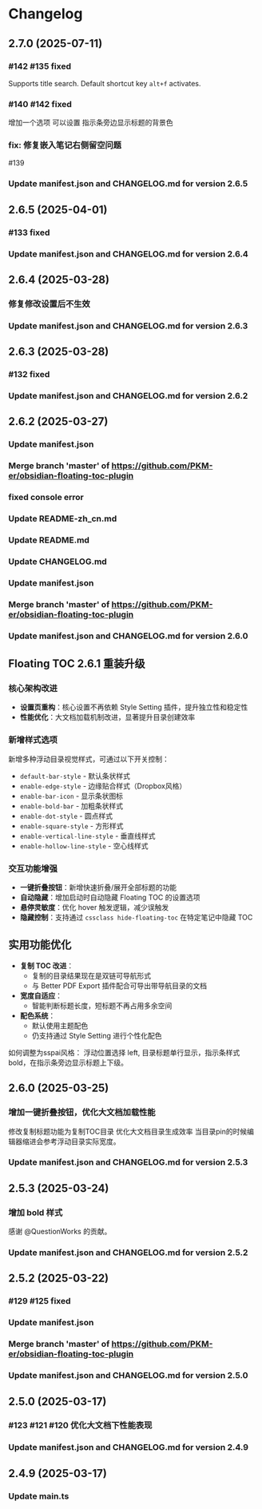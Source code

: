 # Changelog

## 2.7.0 (2025-07-11)
### #142 #135  fixed
 Supports title search. Default shortcut key `alt+f` activates.
### #140 #142 fixed
增加一个选项    可以设置 指示条旁边显示标题的背景色
### fix: 修复嵌入笔记右侧留空问题
#139
### Update manifest.json and CHANGELOG.md for version 2.6.5


## 2.6.5 (2025-04-01)
### #133 fixed
### Update manifest.json and CHANGELOG.md for version 2.6.4


## 2.6.4 (2025-03-28)
### 修复修改设置后不生效
### Update manifest.json and CHANGELOG.md for version 2.6.3


## 2.6.3 (2025-03-28)
### #132 fixed
### Update manifest.json and CHANGELOG.md for version 2.6.2


## 2.6.2 (2025-03-27)
### Update manifest.json
### Merge branch 'master' of https://github.com/PKM-er/obsidian-floating-toc-plugin
### fixed console error
### Update README-zh_cn.md
### Update README.md
### Update CHANGELOG.md
### Update manifest.json
### Merge branch 'master' of https://github.com/PKM-er/obsidian-floating-toc-plugin
### Update manifest.json and CHANGELOG.md for version 2.6.0


## Floating TOC 2.6.1 重装升级

### 核心架构改进
- **设置页重构**：核心设置不再依赖 Style Setting 插件，提升独立性和稳定性
- **性能优化**：大文档加载机制改进，显著提升目录创建效率

### 新增样式选项
新增多种浮动目录视觉样式，可通过以下开关控制：
- `default-bar-style` - 默认条状样式
- `enable-edge-style` - 边缘贴合样式（Dropbox风格）
- `enable-bar-icon` - 显示条状图标
- `enable-bold-bar` - 加粗条状样式
- `enable-dot-style` - 圆点样式
- `enable-square-style` - 方形样式
- `enable-vertical-line-style` - 垂直线样式
- `enable-hollow-line-style` - 空心线样式

### 交互功能增强
- **一键折叠按钮**：新增快速折叠/展开全部标题的功能
- **自动隐藏**：增加启动时自动隐藏 Floating TOC 的设置选项
- **悬停灵敏度**：优化 hover 触发逻辑，减少误触发
- **隐藏控制**：支持通过 `cssclass hide-floating-toc` 在特定笔记中隐藏 TOC

## 实用功能优化
- **复制 TOC 改进**：
  - 复制的目录结果现在是双链可导航形式
  - 与 Better PDF Export 插件配合可导出带导航目录的文档
- **宽度自适应**：
  - 智能判断标题长度，短标题不再占用多余空间
- **配色系统**：
  - 默认使用主题配色
  - 仍支持通过 Style Setting 进行个性化配色

 如何调整为sspai风格： 浮动位置选择 left, 目录标题单行显示，指示条样式bold，在指示条旁边显示标题上下级。
## 2.6.0 (2025-03-25)
### 增加一键折叠按钮，优化大文档加载性能
修改复制标题功能为复制TOC目录
优化大文档目录生成效率
当目录pin的时候编辑器缩进会参考浮动目录实际宽度。
### Update manifest.json and CHANGELOG.md for version 2.5.3


## 2.5.3 (2025-03-24)
### 增加 bold 样式
感谢 @QuestionWorks 的贡献。
### Update manifest.json and CHANGELOG.md for version 2.5.2


## 2.5.2 (2025-03-22)
### #129 #125 fixed
### Update manifest.json
### Merge branch 'master' of https://github.com/PKM-er/obsidian-floating-toc-plugin
### Update manifest.json and CHANGELOG.md for version 2.5.0


## 2.5.0 (2025-03-17)
### #123 #121 #120 优化大文档下性能表现
### Update manifest.json and CHANGELOG.md for version 2.4.9


## 2.4.9 (2025-03-17)
### Update main.ts
